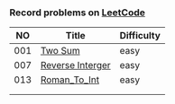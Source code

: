 ### Record problems on [LeetCode](https://leetcode.com)
| NO   | Title                                                        | Difficulty |
| ---- | ------------------------------------------------------------ | ---------- |
| 001  | [Two Sum](https://github.com/silencewings1/Leetcode/blob/master/001_two_sum.cpp) | easy       |
| 007  | [Reverse Interger](https://github.com/silencewings1/Leetcode/blob/master/007_reverse_interger.cpp) | easy       |
| 013  | [Roman_To_Int](https://github.com/silencewings1/Leetcode/blob/master/013_roman_to_int.cpp) | easy       |
|      |                                                              |            |
|      |                                                              |            |





